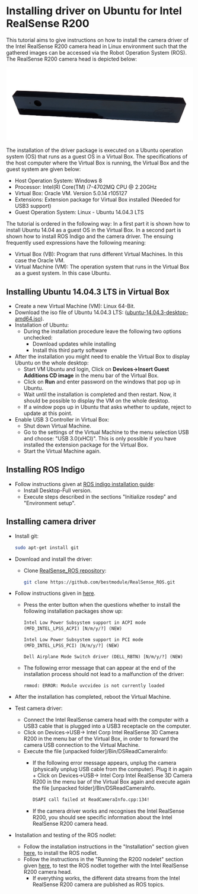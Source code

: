 # Installing driver on Ubuntu for Intel RealSense R200

This tutorial aims to give instructions on how to install the camera driver of the Intel RealSense R200 camera head in Linux environment such that the gathered images can be accessed via the Robot Operation System (ROS). The RealSense R200 camera head is depicted below:

![Intel Realsense Camera front view](../../assets/hardware/sensors/realsense/intel_realsense.png)

The installation of the driver package is executed on a Ubuntu operation system (OS) that runs as a guest OS in a Virtual Box. The specifications of the host computer where the Virtual Box is running, the Virtual Box and the guest system are given below:

- Host Operation System: Windows 8
- Processor: Intel(R) Core(TM) i7-4702MQ CPU @ 2.20GHz
- Virtual Box: Oracle VM. Version 5.0.14 r105127
- Extensions: Extension package for Virtual Box installed (Needed for USB3 support)
- Guest Operation System: Linux - Ubuntu 14.04.3 LTS

The tutorial is ordered in the following way: In a first part it is shown how to install Ubuntu 14.04 as a guest OS in the Virtual Box. In a second part is shown how to install ROS Indigo and the camera driver. The ensuing frequently used expressions have the following meaning:

- Virtual Box (VB): Program that runs different Virtual Machines. In this case the Oracle VM.
- Virtual Machine (VM): The operation system that runs in the Virtual Box as a guest system. In this case Ubuntu.

## Installing Ubuntu 14.04.3 LTS in Virtual Box

- Create a new Virtual Machine (VM): Linux 64-Bit.
- Download the iso file of Ubuntu 14.04.3 LTS: ([ubuntu-14.04.3-desktop-amd64.iso](https://ubuntu.com/download/desktop)).
- Installation of Ubuntu:
  - During the installation procedure leave the following two options unchecked:
    - Download updates while installing
    - Install this third party software
- After the installation you might need to enable the Virtual Box to display Ubuntu on the whole desktop:
  - Start VM Ubuntu and login, Click on **Devices->Insert Guest Additions CD image** in the menu bar of the Virtual Box.
  - Click on **Run** and enter password on the windows that pop up in Ubuntu.
  - Wait until the installation is completed and then restart. Now, it should be possible to display the VM on the whole desktop.
  - If a window pops up in Ubuntu that asks whether to update, reject to update at this point.
- Enable USB 3 Controller in Virtual Box:
  - Shut down Virtual Machine.
  - Go to the settings of the Virtual Machine to the menu selection USB and choose: "USB 3.0(xHCI)". This is only possible if you have installed the extension package for the Virtual Box.
  - Start the Virtual Machine again.

## Installing ROS Indigo

- Follow instructions given at [ROS indigo installation guide](http://wiki.ros.org/indigo/Installation/Ubuntu):
  - Install Desktop-Full version.
  - Execute steps described in the sections "Initialize rosdep" and "Environment setup".

## Installing camera driver

- Install git:

  ```bash
  sudo apt-get install git
  ```

- Download and install the driver:

  - Clone [RealSense_ROS repository](https://github.com/bestmodule/RealSense_ROS):

    ```bash
    git clone https://github.com/bestmodule/RealSense_ROS.git
    ```

- Follow instructions given in [here](https://github.com/bestmodule/RealSense_ROS/tree/master/r200_install).

  - Press the enter button when the questions whether to install the following installation packages show up:

    ```
    Intel Low Power Subsystem support in ACPI mode (MFD_INTEL_LPSS_ACPI) [N/m/y/?] (NEW)
    ```

    ```
    Intel Low Power Subsystem support in PCI mode (MFD_INTEL_LPSS_PCI) [N/m/y/?] (NEW)
    ```

    ```
    Dell Airplane Mode Switch driver (DELL_RBTN) [N/m/y/?] (NEW)
    ```

  - The following error message that can appear at the end of the installation process should not lead to a malfunction of the driver:

    ```
    rmmod: ERROR: Module uvcvideo is not currently loaded
    ```

- After the installation has completed, reboot the Virtual Machine.

- Test camera driver:

  - Connect the Intel RealSense camera head with the computer with a USB3 cable that is plugged into a USB3 receptacle on the computer.
  - Click on Devices->USB-> Intel Corp Intel RealSense 3D Camera R200 in the menu bar of the Virtual Box, in order to forward the camera USB connection to the Virtual Machine.
  - Execute the file [unpacked folder]/Bin/DSReadCameraInfo:
    - If the following error message appears, unplug the camera (physically unplug USB cable from the computer). Plug it in again + Click on Devices->USB-> Intel Corp Intel RealSense 3D Camera R200 in the menu bar of the Virtual Box again and execute again the file [unpacked folder]/Bin/DSReadCameraInfo.

      ```bash
      DSAPI call failed at ReadCameraInfo.cpp:134!
      ```

    - If the camera driver works and recognises the Intel RealSense R200, you should see specific information about the Intel RealSense R200 camera head.

- Installation and testing of the ROS nodlet:
  - Follow the installation instructions in the "Installation" section given [here](https://github.com/bestmodule/RealSense_ROS/blob/master/realsense_dist/2.3/doc/RealSense-ROS-R200-nodelet.md), to install the ROS nodlet.
  - Follow the instructions in the "Running the R200 nodelet" section given [here](https://github.com/bestmodule/RealSense_ROS/blob/master/realsense_dist/2.3/doc/RealSense-ROS-R200-nodelet.md), to test the ROS nodlet together with the Intel RealSense R200 camera head.
    - If everything works, the different data streams from the Intel RealSense R200 camera are published as ROS topics.
